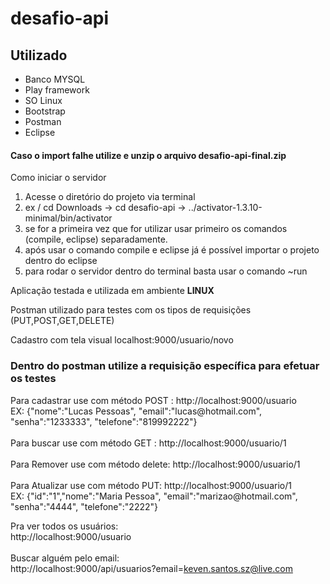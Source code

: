 # desafio-api


<h2>Utilizado</h2>

* Banco MYSQL
* Play framework
* SO Linux
* Bootstrap
* Postman
* Eclipse

<h4>Caso o import falhe utilize e unzip o arquivo desafio-api-final.zip  </h4>

Como iniciar o servidor

1. Acesse o diretório do projeto via terminal
2. ex / cd Downloads -> cd desafio-api -> ../activator-1.3.10-minimal/bin/activator
3. se for a primeira vez que for utilizar usar primeiro os comandos (compile, eclipse) separadamente.
4. após usar o comando compile e eclipse já é possível importar o projeto dentro do eclipse
5. para rodar o servidor dentro do terminal basta usar o comando ~run

Aplicação testada e utilizada em ambiente <b>LINUX</b>

Postman utilizado para testes com os tipos de requisições (PUT,POST,GET,DELETE)

Cadastro com tela visual localhost:9000/usuario/novo

<h3> Dentro do postman utilize a requisição específica para efetuar os testes </h3>
Para cadastrar use com método POST : http://localhost:9000/usuario  <br>EX: {"nome":"Lucas Pessoas", "email":"lucas@hotmail.com", "senha":"1233333", "telefone":"819992222"}<br><br>
Para buscar use com método GET : http://localhost:9000/usuario/1<br><br>
Para Remover use com método delete: http://localhost:9000/usuario/1<br><br>
Para Atualizar use com método PUT: http://localhost:9000/usuario/1 <br>   EX: {"id":"1","nome":"Maria Pessoa", "email":"marizao@hotmail.com", "senha":"4444", "telefone":"2222"}

Pra ver todos os usuários: <br>
http://localhost:9000/usuario <br>
<br>
Buscar alguém pelo email: <br>
http://localhost:9000/api/usuarios?email=keven.santos.sz@live.com <br>
<br>







